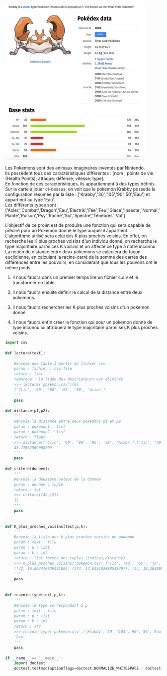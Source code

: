 
<img width="450" height="500" src="Assets/Krabby.png">


Les Pokemons sont des animaux imaginaires inventés par Nintendo.   
Ils possèdent tous des caractéristiques différentes : [nom ; points de vie (Health Points); attaque; défense; vitesse; type].  
En fonction de ces caractéristiques, ils appartiennent à des types définis.   
Sur la carte à jouer ci-dessus, on voit que le pokemon Krabby possède la configuration résumée par la liste : ['Krabby','30','105','90','50','Eau'] et appartient au type 'Eau'.   
Les différents types sont :
['Acier','Combat','Dragon','Eau','Electrik','Fée','Feu','Glace','Insecte','Normal','Plante','Poison','Psy','Roche','Sol','Spectre','Ténèbres','Vol']

L'objectif de ce projet est de produire une fonction qui sera capable de prédire pour un Pokemon donné le type auquel il appartient.  
L'algorithme utilisé sera celui des K plus proches voisins. En effet, on recherche les K plus proches voisins d'un individu donné, on recherche le type majoritaire parmi ces K voisins et on affecte ce type à notre inconnu.  
La notion de distance entre deux pokemons se calculera de façon euclidienne, en calculant la racine-carré de la somme des carrés des différences entre les pouvoirs, en considérant que tous les pouvoirs ont le même poids.

1) Il nous faudra dans un premier temps lire un fichier c.s.v et le transformer en table.

2) Il nous faudra ensuite définir le calcul de la distance entre deux pokemons.

3) Il nous faudra rechercher les K plus proches voisins d'un pokemon donné.

4) Il nous faudra enfin créer la fonction qui pour un pokemon donné de type inconnu lui attribuera le type majoritaire parmi ses K plus proches voisins.



```Python
import csv

def lecture(text):
    '''
    Renvoie une table à partir du fichier csv
    param : fichier : csv file
    return : list
    remarque : la ligne des descripteurs est éliminée
    >>> lecture('pokemon.csv')[0]
    ['Clic', '60', '80', '95', '50', 'Acier']
    '''
	pass

def distance(p1,p2):
    '''
    Renvoie la distance entre deux pokemons p1 et p2
    param : pokemon1 : list
    param : pokemon2 : list
    return : float
    >>> distance(['Clic', '60', '80', '95', '50', 'Acier'],['Tic', '40', '55', '70', '30', 'Acier'])
    45.27692569068709
    '''
	pass

def critere(donnee):
    """
    Renvoie la deuxième valeur de la donnée
    param : donnee : tuple
    return : int
    >>> critere((42,15))
    15
    """
    pass


def K_plus_proches_voisins(text,p,k):
    '''
    Renvoie la liste des k plus proches voisins de pokemon
    param : text : file
    param : p : list
    param : k : int
    return : list formée des tuples (indices,distance)
    >>> K_plus_proches_voisins('pokemon.csv',['Tic', '40', '55', '70', '30', 'Acier'],3)
    [(42, 16.09347693943108), (274, 17.635192088548397), (44, 18.303005217723125)]
    '''
	pass


def renvoie_type(text,p,k):
    '''
    Renvoie le type correspondant à p
    param : text : file
    param : p : list
    param : k : int
    return : str
    >>> renvoie_type('pokemon.csv',['Krabby','30','105','90','50','Eau'],20)
    'Eau'
    '''
    pass

if __name__ == '__main__':
    import doctest
    doctest.testmod(optionflags=doctest.NORMALIZE_WHITESPACE | doctest.ELLIPSIS, verbose=True)


```
